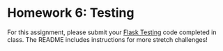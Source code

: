 # Homework 6: Testing

For this assignment, please submit your [Flask Testing](https://github.com/Make-School-Labs/Flask-Testing-Starter) code completed in class. The README includes instructions for more stretch challenges!